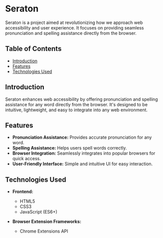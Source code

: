 # Seraton

Seraton is a project aimed at revolutionizing how we approach web accessibility and user experience. It focuses on providing seamless pronunciation and spelling assistance directly from the browser.

## Table of Contents

- [Introduction](#introduction)
- [Features](#features)
- [Technologies Used](#technologies-used)

## Introduction

Seraton enhances web accessibility by offering pronunciation and spelling assistance for any word directly from the browser. It's designed to be intuitive, lightweight, and easy to integrate into any web environment.

## Features

- **Pronunciation Assistance:** Provides accurate pronunciation for any word.
- **Spelling Assistance:** Helps users spell words correctly.
- **Browser Integration:** Seamlessly integrates into popular browsers for quick access.
- **User-Friendly Interface:** Simple and intuitive UI for easy interaction.

## Technologies Used

- **Frontend:**
  - HTML5
  - CSS3
  - JavaScript (ES6+)

- **Browser Extension Frameworks:**
  - Chrome Extensions API


